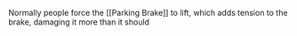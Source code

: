 Normally people force the [[Parking Brake]] to lift, which adds tension to the brake, damaging it more than it should